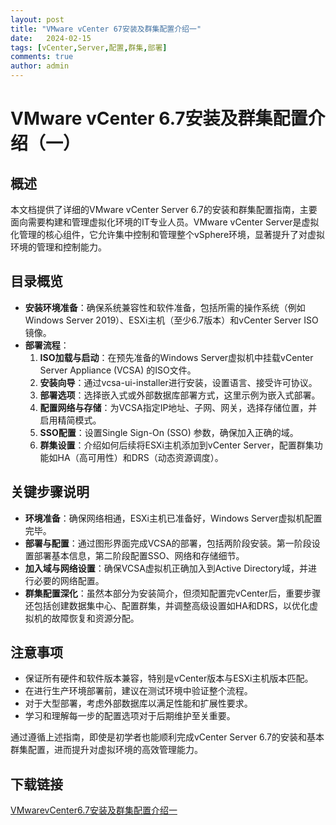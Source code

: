```yaml
---
layout: post
title: "VMware vCenter 67安装及群集配置介绍一"
date:   2024-02-15
tags: [vCenter,Server,配置,群集,部署]
comments: true
author: admin
---
```

# VMware vCenter 6.7安装及群集配置介绍（一）

## 概述

本文档提供了详细的VMware vCenter Server 6.7的安装和群集配置指南，主要面向需要构建和管理虚拟化环境的IT专业人员。VMware vCenter Server是虚拟化管理的核心组件，它允许集中控制和管理整个vSphere环境，显著提升了对虚拟环境的管理和控制能力。

## 目录概览

- **安装环境准备**：确保系统兼容性和软件准备，包括所需的操作系统（例如Windows Server 2019）、ESXi主机（至少6.7版本）和vCenter Server ISO镜像。
- **部署流程**：
  1. **ISO加载与启动**：在预先准备的Windows Server虚拟机中挂载vCenter Server Appliance (VCSA) 的ISO文件。
  2. **安装向导**：通过vcsa-ui-installer进行安装，设置语言、接受许可协议。
  3. **部署选项**：选择嵌入式或外部数据库部署方式，这里示例为嵌入式部署。
  4. **配置网络与存储**：为VCSA指定IP地址、子网、网关，选择存储位置，并启用精简模式。
  5. **SSO配置**：设置Single Sign-On (SSO) 参数，确保加入正确的域。
  6. **群集设置**：介绍如何后续将ESXi主机添加到vCenter Server，配置群集功能如HA（高可用性）和DRS（动态资源调度）。

## 关键步骤说明

- **环境准备**：确保网络相通，ESXi主机已准备好，Windows Server虚拟机配置完毕。
- **部署与配置**：通过图形界面完成VCSA的部署，包括两阶段安装。第一阶段设置部署基本信息，第二阶段配置SSO、网络和存储细节。
- **加入域与网络设置**：确保VCSA虚拟机正确加入到Active Directory域，并进行必要的网络配置。
- **群集配置深化**：虽然本部分为安装简介，但须知配置完vCenter后，重要步骤还包括创建数据集中心、配置群集，并调整高级设置如HA和DRS，以优化虚拟机的故障恢复和资源分配。

## 注意事项

- 保证所有硬件和软件版本兼容，特别是vCenter版本与ESXi主机版本匹配。
- 在进行生产环境部署前，建议在测试环境中验证整个流程。
- 对于大型部署，考虑外部数据库以满足性能和扩展性要求。
- 学习和理解每一步的配置选项对于后期维护至关重要。

通过遵循上述指南，即使是初学者也能顺利完成vCenter Server 6.7的安装和基本群集配置，进而提升对虚拟环境的高效管理能力。

## 下载链接

[VMwarevCenter6.7安装及群集配置介绍一](https://pan.quark.cn/s/547b1405903f)